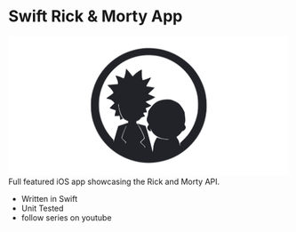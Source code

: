 # Swift Rick & Morty App
[![image](https://github.com/ChengluLin/RickAndMortyiOSApp/blob/main/Image/%E6%88%AA%E5%9C%96%202024-01-31%20%E4%B8%8B%E5%8D%884.36.25.png)](https://rickandmortyapi.com/documentation)
Full featured iOS app showcasing the Rick and Morty API.
- Written in Swift
- Unit Tested
- follow series on youtube
